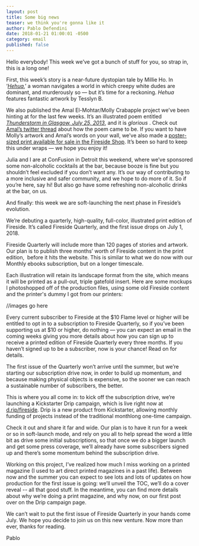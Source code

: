 ```yaml
---
layout: post
title: Some big news
teaser: we think you're gonna like it
author: Pablo Defendini
date: 2018-01-21 01:00:01 -0500
category: email
published: false
---
```


Hello everybody! This week we’ve got a bunch of stuff for you, so strap in, this is a long one!

First, this week’s story is a near-future dystopian tale by Millie Ho. In ‘[_Hehua_](https://firesidefiction.com/hehua),’ a woman navigates a world in which creepy white dudes are dominant, and murderously so — but it’s time for a reckoning. _Hehua_ features fantastic artwork by Tesslyn B.

We also published the Amal El-Mohtar/Molly Crabapple project we’ve been hinting at for the last few weeks. It’s an illustrated poem entitled [_Thunderstorm in Glasgow, July 25, 2013_](https://firesidefiction.com/thunderstorm-in-glasgow-july-25-2013), and it is _glorious_ . Check out [Amal’s twitter thread](https://twitter.com/tithenai/status/954029817778917376) about how the poem came to be. If you want to have Molly’s artwork and Amal’s words on your wall, we’ve also made a [poster-sized print available for sale in the Fireside Shop](https://store.firesidefiction.com/products/thunderstorm-in-glasgow-july-25-2013-poster). It’s been so hard to keep this under wraps — we hope you enjoy it!

Julia and I are at ConFusion in Detroit this weekend, where we’ve sponsored some non-alcoholic cocktails at the bar, because booze is fine but you shouldn’t feel excluded if you don’t want any. It’s our way of contributing to a more inclusive and safer community, and we hope to do more of it. So if you’re here, say hi! But also go have some refreshing non-alcoholic drinks at the bar, on us.

And finally: this week we are soft-launching the next phase in Fireside’s evolution.

We’re debuting a quarterly, high-quality, full-color, illustrated print edition of Fireside. It’s called Fireside Quarterly, and the first issue drops on July 1, 2018.

Fireside Quarterly will include more than 120 pages of stories and artwork. Our plan is to publish three months’ worth of Fireside content in the print edition,  before it hits the website. This is similar to what we do now with our Monthly ebooks subscription, but on a longer timescale.

Each illustration will retain its landscape format from the site, which means it will be printed as a pull-out, triple gatefold insert.
Here are some mockups I photoshopped off of the production files, using some old Fireside content and the printer's dummy I got from our printers:

//images go here

Every current subscriber to Fireside at the $10 Flame level or higher will be entitled to opt in to a subscription to Fireside Quarterly, so if you’ve been supporting us at $10 or higher, do nothing — you can expect an email in the coming weeks giving you more details about how you can sign up to receive a printed edition of Fireside Quarterly every three months. If you haven’t signed up to be a subscriber, now is your chance! Read on for details.

The first issue of the Quarterly won’t arrive until the summer, but we’re starting our subscription drive now, in order to build up momentum, and because making physical objects is expensive, so the sooner we can reach a sustainable number of subscribers, the better.

This is where you all come in: to kick off the subscription drive, we’re launching a Kickstarter Drip campaign, which is live right now at [d.rip/fireside](https://d.rip/fireside). Drip is a new product from Kickstarter, allowing monthly funding of projects instead of the traditional monthlong one-time campaign.

Check it out and share it far and wide. Our plan is to have it run for a week or so in soft-launch mode, and rely on you all to help spread the word a little bit as drive some initial subscriptions, so that once we do a bigger launch and get some press coverage, we’ll already have some subscribers signed up and there’s some momentum behind the subscription drive.

Working on this project, I’ve realized how much I miss working on a printed magazine (I used to art direct printed magazines in a past life). Between now and the summer you can expect to see lots and lots of updates on how production for the first issue is going: we’ll unveil the TOC, we’ll do a cover reveal -- all that good stuff. In the meantime, you can find more details about why we’re doing a print magazine, and why now, on our first post over on the Drip campaign page. 

We can’t wait to put the first issue of Fireside Quarterly in your hands come July. We hope you decide to join us on this new venture. Now more than ever, thanks for reading.

Pablo

